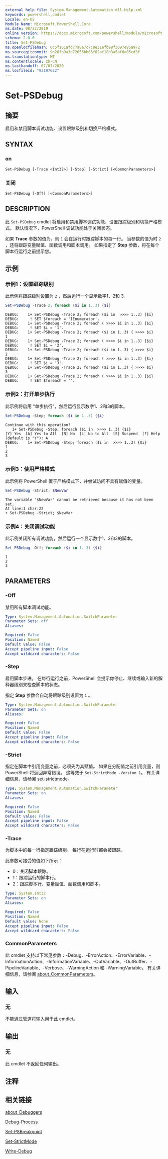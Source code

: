 ```yaml
---
external help file: System.Management.Automation.dll-Help.xml
keywords: powershell,cmdlet
Locale: en-US
Module Name: Microsoft.PowerShell.Core
ms.date: 08/22/2019
online version: https://docs.microsoft.com/powershell/module/microsoft.powershell.core/set-psdebug?view=powershell-5.1&WT.mc_id=ps-gethelp
schema: 2.0.0
title: Set-PSDebug
ms.openlocfilehash: 0c5f161afd77a8a7c7c8e31efb98f3097e95a972
ms.sourcegitcommit: 9b28fb9a3d72655bb63f62af18b3a5af6a05cd3f
ms.translationtype: MT
ms.contentlocale: zh-CN
ms.lasthandoff: 07/07/2020
ms.locfileid: "93197622"
---
```

# Set-PSDebug

## 摘要
启用和禁用脚本调试功能、设置跟踪级别和切换严格模式。

## SYNTAX

### on

```
Set-PSDebug [-Trace <Int32>] [-Step] [-Strict] [<CommonParameters>]
```

### 关闭

```
Set-PSDebug [-Off] [<CommonParameters>]
```

## DESCRIPTION

此 `Set-PSDebug` cmdlet 将启用和禁用脚本调试功能、设置跟踪级别和切换严格模式。 默认情况下，PowerShell 调试功能处于关闭状态。

如果 **Trace** 参数的值为，则 `1` 会在运行时跟踪脚本的每一行。 当参数的值为时 `2` ，还将跟踪变量赋值、函数调用和脚本调用。 如果指定了 **Step** 参数，将在每个脚本行运行之前提示您。

## 示例

### 示例1：设置跟踪级别

此示例将跟踪级别设置为 `2` ，然后运行一个显示数字1、2和
3.

```powershell
Set-PSDebug -Trace 2; foreach ($i in 1..3) {$i}
```

```Output
DEBUG:    1+ Set-PSDebug -Trace 2; foreach ($i in  >>>> 1..3) {$i}
DEBUG:     ! SET $foreach = 'IEnumerator'.
DEBUG:    1+ Set-PSDebug -Trace 2; foreach ( >>>> $i in 1..3) {$i}
DEBUG:     ! SET $i = '1'.
DEBUG:    1+ Set-PSDebug -Trace 2; foreach ($i in 1..3) { >>>> $i}
1
DEBUG:    1+ Set-PSDebug -Trace 2; foreach ( >>>> $i in 1..3) {$i}
DEBUG:     ! SET $i = '2'.
DEBUG:    1+ Set-PSDebug -Trace 2; foreach ($i in 1..3) { >>>> $i}
2
DEBUG:    1+ Set-PSDebug -Trace 2; foreach ( >>>> $i in 1..3) {$i}
DEBUG:     ! SET $i = '3'.
DEBUG:    1+ Set-PSDebug -Trace 2; foreach ($i in 1..3) { >>>> $i}
3
DEBUG:    1+ Set-PSDebug -Trace 2; foreach ( >>>> $i in 1..3) {$i}
DEBUG:     ! SET $foreach = ''.
```

### 示例2：打开单步执行

此示例将启用 "单步执行"，然后运行显示数字1、2和3的脚本。

```powershell
Set-PSDebug -Step; foreach ($i in 1..3) {$i}
```

```Output
Continue with this operation?
   1+ Set-PSDebug -Step; foreach ($i in  >>>> 1..3) {$i}
[Y] Yes  [A] Yes to All  [N] No  [L] No to All  [S] Suspend  [?] Help (default is "Y"): A
DEBUG:    1+ Set-PSDebug -Step; foreach ($i in  >>>> 1..3) {$i}
1
2
3
```

### 示例3：使用严格模式

此示例将 PowerShell 置于严格模式下，并尝试访问不具有赋值的变量。

```powershell
Set-PSDebug -Strict; $NewVar
```

```Output
The variable '$NewVar' cannot be retrieved because it has not been set.
At line:1 char:22
+ Set-PSDebug -Strict; $NewVar
```

### 示例4：关闭调试功能

此示例关闭所有调试功能，然后运行一个显示数字1、2和3的脚本。

```powershell
Set-PSDebug -Off; foreach ($i in 1..3) {$i}
```

```Output
1
2
3
```

## PARAMETERS

### -Off

禁用所有脚本调试功能。

```yaml
Type: System.Management.Automation.SwitchParameter
Parameter Sets: off
Aliases:

Required: False
Position: Named
Default value: False
Accept pipeline input: False
Accept wildcard characters: False
```

### -Step

启用脚本步进。 在每行运行之前，PowerShell 会提示你停止、继续或输入新的解释器级别来检查脚本的状态。

指定 **Step** 参数会自动将跟踪级别设置为 `1` 。

```yaml
Type: System.Management.Automation.SwitchParameter
Parameter Sets: on
Aliases:

Required: False
Position: Named
Default value: False
Accept pipeline input: False
Accept wildcard characters: False
```

### -Strict

指定在脚本中引用变量之前，必须先为其赋值。 如果在分配值之前引用变量，则 PowerShell 将返回异常错误。 这等效于 `Set-StrictMode -Version 1`。 有关详细信息，请参阅 [set-strictmode](Set-StrictMode.md)。

```yaml
Type: System.Management.Automation.SwitchParameter
Parameter Sets: on
Aliases:

Required: False
Position: Named
Default value: False
Accept pipeline input: False
Accept wildcard characters: False
```

### -Trace

为脚本中的每一行指定跟踪级别。 每行在运行时都会被跟踪。

此参数可接受的值如下所示：

- 0：关闭脚本跟踪。
- 1：跟踪运行的脚本行。
- 2：跟踪脚本行、变量赋值、函数调用和脚本。

```yaml
Type: System.Int32
Parameter Sets: on
Aliases:

Required: False
Position: Named
Default value: None
Accept pipeline input: False
Accept wildcard characters: False
```

### CommonParameters

此 cmdlet 支持以下常见参数：-Debug、-ErrorAction、-ErrorVariable、-InformationAction、-InformationVariable、-OutVariable、-OutBuffer、-PipelineVariable、-Verbose、-WarningAction 和 -WarningVariable。 有关详细信息，请参阅 [about_CommonParameters](https://go.microsoft.com/fwlink/?LinkID=113216)。

## 输入

### 无

不能通过管道将输入用于此 cmdlet。

## 输出

### 无

此 cmdlet 不返回任何输出。

## 注释

## 相关链接

[about_Debuggers](./About/about_Debuggers.md)

[Debug-Process](../Microsoft.PowerShell.Management/Debug-Process.md)

[Set-PSBreakpoint](../Microsoft.PowerShell.Utility/Set-PSBreakpoint.md)

[Set-StrictMode](Set-StrictMode.md)

[Write-Debug](../Microsoft.PowerShell.Utility/Write-Debug.md)
